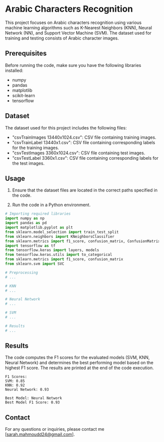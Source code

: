 # Arabic Characters Recognition

This project focuses on Arabic characters recognition using various machine learning algorithms such as K-Nearest Neighbors (KNN), Neural Network (NN), and Support Vector Machine (SVM). The dataset used for training and testing consists of Arabic character images.

## Prerequisites

Before running the code, make sure you have the following libraries installed:

- numpy
- pandas
- matplotlib
- scikit-learn
- tensorflow

## Dataset

The dataset used for this project includes the following files:

- "csvTrainImages 13440x1024.csv": CSV file containing training images.
- "csvTrainLabel 13440x1.csv": CSV file containing corresponding labels for the training images.
- "csvTestImages 3360x1024.csv": CSV file containing test images.
- "csvTestLabel 3360x1.csv": CSV file containing corresponding labels for the test images.

## Usage

1. Ensure that the dataset files are located in the correct paths specified in the code.

2. Run the code in a Python environment.

```python
# Importing required libraries
import numpy as np
import pandas as pd
import matplotlib.pyplot as plt
from sklearn.model_selection import train_test_split
from sklearn.neighbors import KNeighborsClassifier
from sklearn.metrics import f1_score, confusion_matrix, ConfusionMatrixDisplay, classification_report
import tensorflow as tf
from tensorflow.keras import layers, models
from tensorflow.keras.utils import to_categorical
from sklearn.metrics import f1_score, confusion_matrix
from sklearn.svm import SVC

# Preprocessing
# ...

# KNN
# ...

# Neural Network
# ...

# SVM
# ...

# Results
# ...
```

## Results

The code computes the F1 scores for the evaluated models (SVM, KNN, Neural Network) and determines the best performing model based on the highest F1 score. The results are printed at the end of the code execution.

```
F1 Scores:
SVM: 0.85
KNN: 0.92
Neural Network: 0.93

Best Model: Neural Network
Best Model F1 Score: 0.93
```


## Contact

For any questions or inquiries, please contact me  [sarah.mahmoudd24@gmail.com].